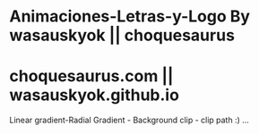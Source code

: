 # Animaciones-Letras-y-Logo By wasauskyok || choquesaurus
# choquesaurus.com || wasauskyok.github.io
Linear gradient-Radial Gradient - Background clip - clip path     :) ...
